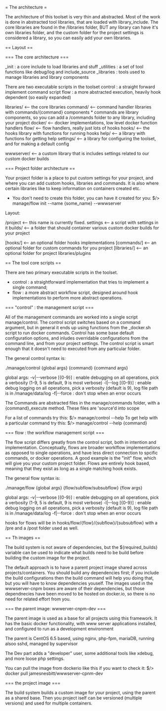 = The architecture =

The architecture of this toolset is very thin and abstracted.  Most of the work is done in
abstracted tool libraries, that are loaded with library_include.  The core libraries are found
in the /libraries folder, BUT any library can have it's own libraries folder, and the custom
folder for the project settings is considered a library, so you can easily add your own libraries.

== Layout ==

=== The core architecture  ===

_init  : a core include to load libraries and stuff
_utilities : a set of tool functions like debug/log and include_source
_libraries : tools used to manage libraries and library components

There are two executable scripts in the toolset
control : a straight forward implement command script
flow : a more abstracted execution, heavily hook dependent (so easily expanded)

libraries/  <-- the core libraries
  command/  <-- command handler libraries with commands/{command} components
                * commands are library components, so you can add a /commands
                  folder to any library, including your project
  docker/   <-- docker implementations, low level docker function handlers
  flow/     <-- flow handlers, really just lots of hooks
  hooks/    <-- the hooks library with functions for running hooks
  help/     <-- a library with functions for getting help
  settings/ <-- a library for configuring the toolset, and for making a default config

  wwwserver/ <-- a custom library that is includes settings related to our custom docker builds


=== Project folder architecture ==

Your project folder is a place to put custom settings for your project, 
and where you can add custom hooks, libraries and commands.
It is also where certain libraries like to keep information on containers
created etc.

* You don't need to create this folder, you can have it created for you:
  $/> manage/flow init --name {some_name} --wwwserver

Layout:

/project       <-- this name is currently fixed.
  settings     <-- a script with settings in it
  builds/      <-- a folder that should container various custom docker builds
                   for your project

  [hooks/]     <-- an optional folder hooks implementations
  [commands/]  <-- an optional folder for custom commands for you project
  [libraries/] <-- an optional folder for project libraries/plugins

== The tool core scripts ==

There are two primary executable scripts in the toolset. 

- control : a straightforward implementation that tries to implement 
    a single command;
- flow : a more abstract workflow script, designed around hook implementations
    to perform more abstract operations.

=== "control" : the management script ===

All of the management commands are worked into a single script manage/control.  The control script switches based on a command argument, but in general it ends up using functions from the _docker.sh script to run docker commands.  Control has some base default configuration options, and inludes overridable configurations from the command line, and from your project settings.   The control script is smart enough that it doesn't need to executed from any particular folder.

The general control syntax is:

./manage/control {global args} {command} {command args}

global args:
 -v|--verbose [{0-9}] : enable debugging on all operations, pick a verbosity (1-9, 5 is default, 9 is most verbose)
 -l|--log [{0-9}] : enable debug logging on all operations, pick a verbosity (default is 9), log file path is in /manage/data/log
 -f|--force : don't stop when an error occurs

The Commands are abstracted files in the manage/commands folder, with a {command}_execute method.  These files are 'source'd into scope

For a list of commands try this:
$/> manage/control --help
To get help with a particular command try this:
$/> manage/control --help {command}

=== flow : the workflow management script ===

The flow script differs greatly from the control script, both in intention and implementation.  Conceptually, flows are broader worklflow implementations as opposed to single operations, and have less direct connection to spcific commands, or docker operations.  A good example is the "init" flow, which will give you your custom project folder.
Flows are entirely hook based, meaning that they exist as long as a single matching hook exists.

The general flow syntax is:

./manage/flow {global args} {flow/subflow/subsubflow} {flow args}

global args:
 -v|--verbose [{0-9}] : enable debugging on all operations, pick a verbosity (1-9, 5 is default, 9 is most verbose)
 -l|--log [{0-9}] : enable debug logging on all operations, pick a verbosity (default is 9), log file path is in /manage/data/log
 -f|--force : don't stop when an error occurs

hooks for flows will be in
 hooks/flow/{flow}/{subflow}/{subsubflow}  with a /pre  and a /post folder used as well.

== Th images ==

The build system is not aware of dependencies, but the ${required_builds} variable can be used to indicate what builds need to be build before building the custom image for the project.

The default approach is to have a parent project image shared across projects/containers.  You should build any dependencies first; if you include the build configurations then the build command will help you doing that, but you will have to know dependencies youself.
The images used in the wwwserver-cnpm boxes are aware of their dependencies, but those dependnecies have been moved to be hosted on docker.io, so there is no need for related effort from you.

=== the parent image: wwwerver-cnpm-dev ===

The parent image is used as a base for all projects using this framework.  It has the basic docker functionality, with www server applications installed, and configured to run as a development environment

The parent is CentOS 6.5 based, using nginx, php-fpm, mariaDB, running alsoo sshd, managed by supervisor

The Dev part adds a "developer" user, some additional tools like xdebug, and more loose php settings.

You can pull the image from dockerio like this if you want to check it:
$/> docker pull jamesnesbitt/wwwserver-cpnm-dev

=== the project image ===

The build system builds a custom image for your project, using the parent as a shared base.  Then you project iself can be versioned (multiple versions) and used for multiple containers.
